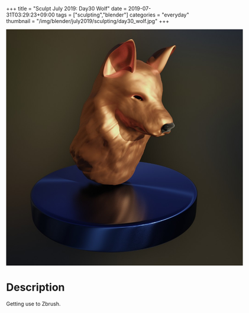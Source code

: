 +++
title = "Sculpt July 2019: Day30 Wolf"
date = 2019-07-31T03:29:23+09:00
tags = ["sculpting","blender"]
categories = "everyday"
thumbnail = "/img/blender/july2019/sculpting/day30_wolf.jpg"
+++

<div class="image">
<img src="/img/blender/july2019/sculpting/day30_wolf.jpg" style="max-width: 640px;">

# Description
Getting use to Zbrush.